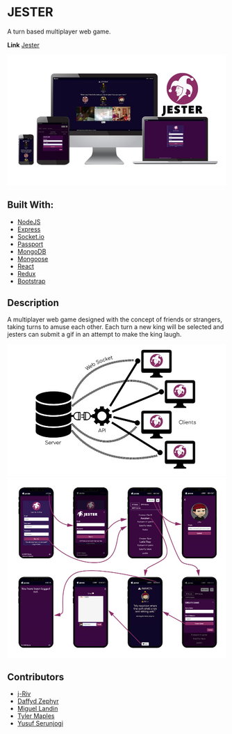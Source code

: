 # JESTER

A turn based multiplayer web game.

**Link** [Jester](https://the-jester.herokuapp.com/)

![Jester](client/public/images/screenshot/jester-platform.jpg)

## Built With:
* [NodeJS](https://nodejs.org/en/docs/)
* [Express](https://expressjs.com/)
* [Socket.io](https://socket.io/)
* [Passport](http://www.passportjs.org/)
* [MongoDB](https://www.mongodb.com/)
* [Mongoose](https://mongoosejs.com/)
* [React](https://reactjs.org/)
* [Redux](https://redux.js.org/)
* [Bootstrap](https://getbootstrap.com/)

## Description
A multiplayer web game designed with the concept of friends or strangers, taking turns to amuse each other. Each turn a new king will be selected and jesters can submit a gif in an attempt to make the king laugh.

![Server - Client](client/public/images/screenshot/jester-server-client.jpg)
![Views](client/public/images/screenshot/jester-views.jpg)

## Contributors
* [j-Riv](https://github.com/j-Riv)
* [Daffyd Zephyr](https://github.com/helloimdavidhaha)
* [Miguel Landin](https://github.com/MigPerLan)
* [Tyler Maples](https://github.com/tylerkmaples)
* [Yusuf Serunjogi](https://github.com/come2america)
